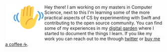 <img align=left width=125 
     src="https://github.com/nbelzer/nbelzer/blob/master/waving-hand.gif">

Hey there! I am working on my masters in Computer Science, next to this I'm learning some of the more practical aspects of CS by experimenting with Swift and contributing to the open source community. You can find some of my experiences in my [digital garden](https://notes.nickbelzer.me) where I started to document the things I learn. If you like my work you can reach out to me through [twitter](https://twitter.com/nickbelzer) or [buy me a coffee ☕️](https://buymeacoff.ee/nbelzer).
